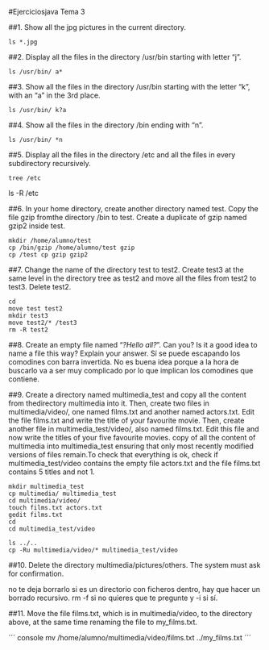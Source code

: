 #Ejerciciosjava Tema 3

##1. Show all the jpg pictures in the current directory.

``` console
ls *.jpg
```

##2. Display all the files in the directory /usr/bin starting with letter “j”.

```console
ls /usr/bin/ a*
```

##3. Show all the files in the directory /usr/bin starting with the letter “k”, with an “a”
in the 3rd place.

``` console
ls /usr/bin/ k?a
```

##4. Show all the files in the directory /bin ending with “n”.

```console
ls /usr/bin/ *n
```

##5. Display all the files in the directory /etc and all the files in every subdirectory
recursively.

```console
tree /etc
```
ls -R /etc

##6. In your home directory, create another directory named test. Copy the file gzip fromthe directory /bin to test. Create a duplicate of gzip named gzip2 inside test.

``` console
mkdir /home/alumno/test
cp /bin/gzip /home/alumno/test gzip
cp /test cp gzip gzip2
```

##7. Change the name of the directory test to test2. Create test3 at the same level in the directory tree as test2 and move all the files from test2 to test3. Delete test2.

``` console
cd
move test test2
mkdir test3
move test2/* /test3
rm -R test2
```

##8. Create an empty file named “*?Hello all?*”. Can you? Is it a good idea to name a file this way? Explain your answer.
Sí se puede escapando los comodines con barra invertida.
No es buena idea porque a la hora de buscarlo va a ser muy complicado por lo que implican los comodines que contiene.

##9. Create a directory named multimedia_test and copy all the content from thedirectory multimedia into it. Then, create two files in multimedia/video/, one named films.txt and another named actors.txt. Edit the file films.txt and write the title of your favourite movie. Then, create another file in multimedia_test/video/, also named films.txt. Edit this file and now write the titles of your five favourite movies. copy of all the content of multimedia into multimedia_test ensuring that only most recently modified versions of files remain.To check that everything is ok, check if multimedia_test/video contains the empty file actors.txt and the file films.txt contains 5 titles and not 1.

```console
mkdir multimedia_test
cp multimedia/ multimedia_test
cd multimedia/video/
touch films.txt actors.txt
gedit films.txt
cd
cd multimedia_test/video

ls ../..
cp -Ru multimedia/video/* multimedia_test/video

```


##10. Delete the directory multimedia/pictures/others. The system must ask for confirmation.

no te deja borrarlo si es un directorio con ficheros dentro, hay que hacer un borrado recursivo.
rm -f si no quieres que te pregunte y -i si sí.

##11. Move the file films.txt, which is in multimedia/video, to the directory above, at the same time renaming the file to my_films.txt.

´´´ console
mv /home/alumno/multimedia/video/films.txt ../my_films.txt
´´´

